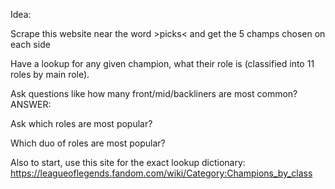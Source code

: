 Idea:

Scrape this website near the word >picks< and get the 5 champs chosen on each side

Have a lookup for any given champion, what their role is (classified into 11 roles by main role).

Ask questions like how many front/mid/backliners are most common?
ANSWER: 

Ask which roles are most popular?

Which duo of roles are most popular?


Also to start, use this site for the exact lookup dictionary:
https://leagueoflegends.fandom.com/wiki/Category:Champions_by_class